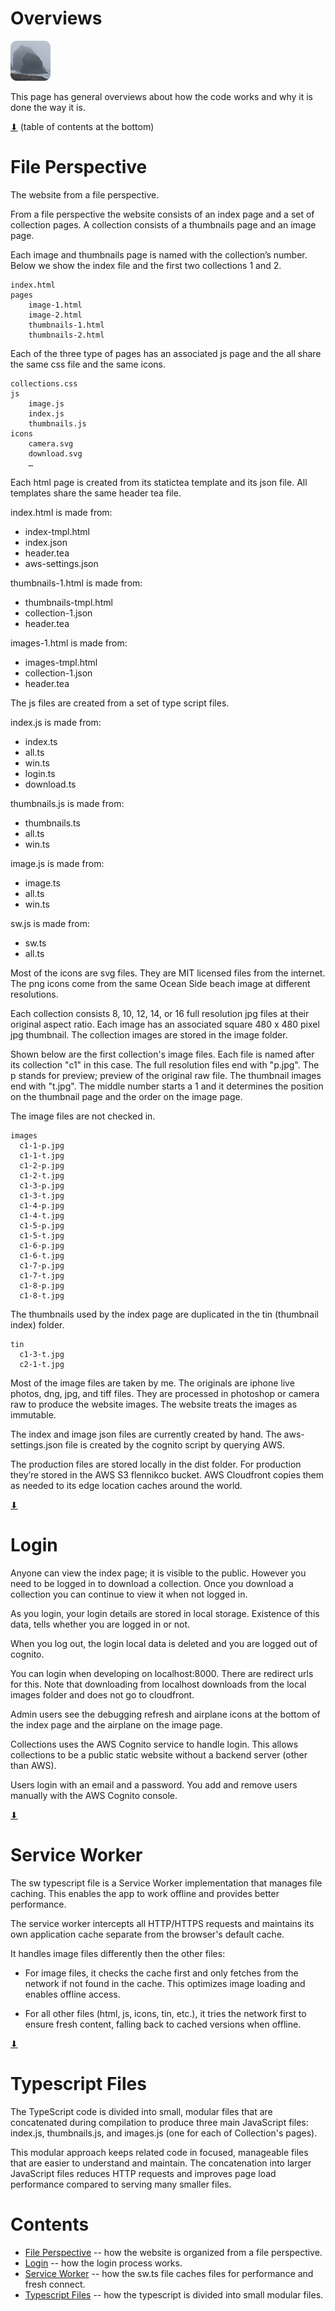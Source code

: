 # Overviews

[![icon](rounded-icon.png)](#)

This page has general overviews about how the code works and why it is
done the way it is.

[⬇](#Contents) (table of contents at the bottom)

# File Perspective

The website from a file perspective.

From a file perspective the website consists of an index page and a
set of collection pages. A collection consists of a thumbnails page
and an image page.

Each image and thumbnails page is named with the collection’s number.
Below we show the index file and the first two collections 1 and 2.

~~~
index.html
pages
    image-1.html
    image-2.html
    thumbnails-1.html
    thumbnails-2.html
~~~

Each of the three type of pages has an associated js page and the all
share the same css file and the same icons.

~~~
collections.css
js
    image.js
    index.js
    thumbnails.js
icons
    camera.svg
    download.svg
    …
~~~

Each html page is created from its statictea template and its json
file. All templates share the same header tea file.

index.html is made from:

* index-tmpl.html
* index.json
* header.tea
* aws-settings.json

thumbnails-1.html is made from:

* thumbnails-tmpl.html
* collection-1.json
* header.tea

images-1.html is made from:

* images-tmpl.html
* collection-1.json
* header.tea

The js files are created from a set of type script files.

index.js is made from:

* index.ts
* all.ts
* win.ts
* login.ts
* download.ts

thumbnails.js is made from:

* thumbnails.ts
* all.ts
* win.ts

image.js is made from:

* image.ts
* all.ts
* win.ts

sw.js is made from:

* sw.ts
* all.ts

Most of the icons are svg files. They are MIT licensed files from the
internet. The png icons come from the same Ocean Side beach image at
different resolutions.

Each collection consists 8, 10, 12, 14, or 16 full resolution jpg
files at their original aspect ratio. Each image has an associated
square 480 x 480 pixel jpg thumbnail.  The collection images are stored
in the image folder.

Shown below are the first collection's image files.  Each file is
named after its collection "c1" in this case.  The full resolution
files end with "p.jpg".  The p stands for preview; preview of the
original raw file. The thumbnail images end with "t.jpg". The middle
number starts a 1 and it determines the position on the thumbnail page
and the order on the image page.

The image files are not checked in.

~~~
images
  c1-1-p.jpg
  c1-1-t.jpg
  c1-2-p.jpg
  c1-2-t.jpg
  c1-3-p.jpg
  c1-3-t.jpg
  c1-4-p.jpg
  c1-4-t.jpg
  c1-5-p.jpg
  c1-5-t.jpg
  c1-6-p.jpg
  c1-6-t.jpg
  c1-7-p.jpg
  c1-7-t.jpg
  c1-8-p.jpg
  c1-8-t.jpg
~~~

The thumbnails used by the index page are duplicated in the tin
(thumbnail index) folder.

~~~
tin
  c1-3-t.jpg
  c2-1-t.jpg
~~~

Most of the image files are taken by me. The originals are iphone live
photos, dng, jpg, and tiff files. They are processed in photoshop or
camera raw to produce the website images.  The website treats the
images as immutable.

The index and image json files are currently created by hand.  The
aws-settings.json file is created by the cognito script by querying
AWS.

The production files are stored locally in the dist folder. For
production they’re stored in the AWS S3 flennikco bucket. AWS
Cloudfront copies them as needed to its edge location caches around
the world.

[⬇](#Contents)

# Login

Anyone can view the index page; it is visible to the public.  However
you need to be logged in to download a collection. Once you download a
collection you can continue to view it when not logged in.

As you login, your login details are stored in local
storage. Existence of this data, tells whether you are logged in or
not.

When you log out, the login local data is deleted and you are logged
out of cognito.

You can login when developing on localhost:8000.  There are redirect
urls for this. Note that downloading from localhost downloads from the
local images folder and does not go to cloudfront.

Admin users see the debugging refresh and airplane icons at the bottom
of the index page and the airplane on the image page.

Collections uses the AWS Cognito service to handle login.  This allows
collections to be a public static website without a backend server
(other than AWS).

Users login with an email and a password. You add and remove users
manually with the AWS Cognito console.

[⬇](#Contents)

# Service Worker

The sw typescript file is a Service Worker implementation that manages
file caching.  This enables the app to work offline and provides
better performance.

The service worker intercepts all HTTP/HTTPS requests and maintains
its own application cache separate from the browser's default cache.

It handles image files differently then the other files:

* For image files, it checks the cache first and only fetches from the
network if not found in the cache. This optimizes image loading and
enables offline access.

* For all other files (html, js, icons, tin, etc.), it tries the network
first to ensure fresh content, falling back to cached versions when
offline.

[⬇](#Contents)

# Typescript Files

The TypeScript code is divided into small, modular files that are
concatenated during compilation to produce three main JavaScript
files: index.js, thumbnails.js, and images.js (one for each of
Collection's pages).

This modular approach keeps related code in focused, manageable files
that are easier to understand and maintain. The concatenation into
larger JavaScript files reduces HTTP requests and improves page load
performance compared to serving many smaller files.

# Contents

* [File Perspective](#file-perspective) -- how the website is organized from a file perspective.
* [Login](#login) -- how the login process works.
* [Service Worker](#service-worker) -- how the sw.ts file caches files for performance and fresh connect.
* [Typescript Files](#typescript-files) -- how the typescript is divided into small modular files.
